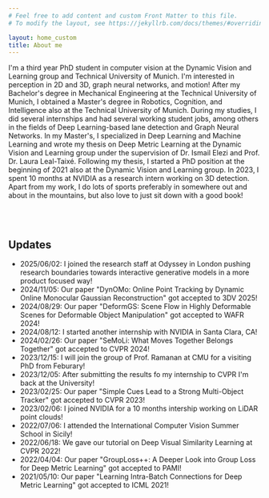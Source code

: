 ```yaml
---
# Feel free to add content and custom Front Matter to this file.
# To modify the layout, see https://jekyllrb.com/docs/themes/#overriding-theme-defaults

layout: home_custom
title: About me
---
```


<div class="block_text">I'm a third year PhD student in computer vision at the Dynamic Vision and Learning group and Technical University of Munich. I'm interested in perception in 2D and 3D, graph neural networks, and motion!
After my Bachelor's degree in Mechanical Engineering at the Technical University of Munich, I obtained a Master's degree in Robotics, Cognition, and Intelligence also at the Technical University of Munich. During my studies, I did several internships and had several working student jobs, among others in the fields of Deep Learning-based lane detection and Graph Neural Networks. In my Master's, I specialized in Deep Learning and Machine Learning and wrote my thesis on Deep Metric Learning at the Dynamic Vision and Learning group under the supervision of Dr. Ismail Elezi and Prof. Dr. Laura Leal-Taixé. Following my thesis, I started a PhD position at the beginning of 2021 also at the Dynamic Vision and Learning group. In 2023, I spent 10 months at NVIDIA as a research intern working on 3D detection. Apart from my work, I do lots of sports preferably in somewhere out and about in the mountains, but also love to just sit down with a good book!</div>


<br/><br/> 

## Updates

- 2025/06/02: I joined the research staff at Odyssey in London pushing research boundaries towards interactive generative models in a more product focused way!
- 2024/11/05: Our paper "DynOMo: Online Point Tracking by Dynamic Online Monocular Gaussian Reconstruction" got accepted to 3DV 2025!
- 2024/08/29: Our paper "DeformGS: Scene Flow in Highly Deformable Scenes for Deformable Object Manipulation" got accepted to WAFR 2024!
- 2024/08/12: I started another internship with NVIDIA in Santa Clara, CA!
- 2024/02/26: Our paper "SeMoLi: What Moves Together Belongs Together" got accepted to CVPR 2024!
- 2023/12/15: I will join the group of Prof. Ramanan at CMU for a visiting PhD from Feburary!
- 2023/12/05: After submitting the results fo my internship to CVPR I'm back at the University!
- 2023/02/25: Our paper "Simple Cues Lead to a Strong Multi-Object Tracker" got accepted to CVPR 2023!
- 2023/02/06: I joined NVIDIA for a 10 months intership working on LiDAR point clouds!
- 2022/07/06: I attended the International Computer Vision Summer School in Sicily!
- 2022/06/18: We gave our tutorial on Deep Visual Similarity Learning at CVPR 2022!
- 2022/04/04: Our paper "GroupLoss++: A Deeper Look into Group Loss for Deep Metric Learning" got accepted to PAMI!
- 2021/05/10: Our paper "Learning Intra-Batch Connections for Deep Metric Learning" got accepted to ICML 2021!

